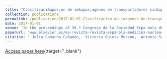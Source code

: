 ```yaml
---
title: "Clasificaci&apos;on de im&apos;agenes de transportadores sin&apos;apticos de dopamina con 123I-Ioflupano mediante t&apos;ecnicas de aprendizaje autom&apos;atico"
collection: publications
permalink: /publication/2017-01-01-Clasificacion-de-imagenes-de-transportadores-sinapticos-de-dopamina-con-123I-Ioflupano-mediante-tecnicas-de-aprendizaje-automatico
date: 2017-01-01
venue: 'In the proceedings of 36.º Congreso de la Sociedad Espa nola de Medicina Nuclear e Imagen Molecular'
paperurl: 'www.elsevier.es/es-revista-revista-espanola-medicina-nuclear-e-125-congresos-36-congreso-sociedad-espanola-medicina-50-sesion-neurociencias-3399-comunicacion-clasificacin-de-imgenes-de-transportadores-38614'
citation: ' Julio Camacho-Cañamón,  Victoria Guiote Moreno,  Antonio Santos Bueno,  Ester Rodríguez-Cáceres,  Elvira Carmona Asenjo,  Juan Antonio Casas,  Pedro Antonio Gutiérrez,  César Hervás-Martínez, &quot;Clasificaci   apos;on de im   apos;agenes de transportadores sin   apos;apticos de dopamina con 123I-Ioflupano mediante t   apos;ecnicas de aprendizaje autom   apos;atico.&quot; In the proceedings of 36.º Congreso de la Sociedad Espa nola de Medicina Nuclear e Imagen Molecular, Vol. Sup 1(36), 2017, pp. 5.'
---
```

[Access paper here](http://www.elsevier.es/es-revista-revista-espanola-medicina-nuclear-e-125-congresos-36-congreso-sociedad-espanola-medicina-50-sesion-neurociencias-3399-comunicacion-clasificacin-de-imgenes-de-transportadores-38614){:target="_blank"}
